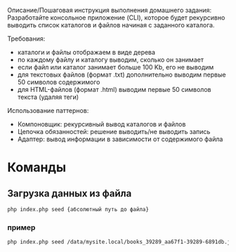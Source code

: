Описание/Пошаговая инструкция выполнения домашнего задания:
Разработайте консольное приложение (CLI), которое будет рекурсивно выводить список каталогов и файлов начиная с заданного каталога.

Требования:

- каталоги и файлы отображаем в виде дерева
- по каждому файлу и каталогу выводим, сколько он занимает
- если файл или каталог занимает больше 100 Kb, его не выводим
- для текстовых файлов (формат .txt) дополнительно выводим первые 50 символов содержимого
- для HTML-файлов (формат .html) выводим первые 50 символов текста (удаляя теги)

Использование паттернов:

- Компоновщик: рекурсивный вывод каталогов и файлов
- Цепочка обязанностей: решение выводить/не выводить запись
- Адаптер: вывод информации в зависимости от содержимого файла


# Команды
## Загрузка данных из файла
```bash
php index.php seed {абсолютный путь до файла}
```
### пример 
```bash
php index.php seed /data/mysite.local/books_39289_aa67f1-39289-6891db.json

